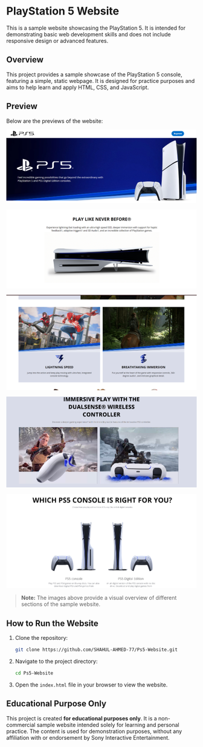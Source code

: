 # PlayStation 5  Website

This is a sample website showcasing the PlayStation 5. It is intended for demonstrating basic web development skills and does not include responsive design or advanced features.

## Overview

This project provides a sample showcase of the PlayStation 5 console, featuring a simple, static webpage. It is designed for practice purposes and aims to help learn and apply HTML, CSS, and JavaScript.

## Preview

Below are the previews of the website:

![Preview 1](Preview/one.png)

![Preview 2](Preview/two.png)

![Preview 3](Preview/three.png)

![Preview 4](Preview/four.png)

![Preview 5](Preview/five.png)

> **Note:** The images above provide a visual overview of different sections of the sample website.

## How to Run the Website

1. Clone the repository:
   ```sh
   git clone https://github.com/SHAHUL-AHMED-77/Ps5-Website.git
   ```

2. Navigate to the project directory:
   ```sh
   cd Ps5-Website
   ```

3. Open the `index.html` file in your browser to view the website.

## Educational Purpose Only

This project is created **for educational purposes only**. It is a non-commercial sample website intended solely for learning and personal practice. The content is used for demonstration purposes, without any affiliation with or endorsement by Sony Interactive Entertainment.
